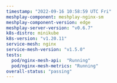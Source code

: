 ```yaml
---
timestamp: "2022-09-16 10:58:59 UTC Fri"
meshplay-component: meshplay-nginx-sm
meshplay-component-version: edge
meshplay-server-version: "v0.6.7"
k8s-distro: minikube
k8s-version: "v1.20.11"
service-mesh: nginx
service-mesh-version: "v1.5.0"
tests:
  pod/nginx-mesh-api:  "Running"
  pod/nginx-mesh-metrics: "Running"
overall-status: "passing"
---
```

